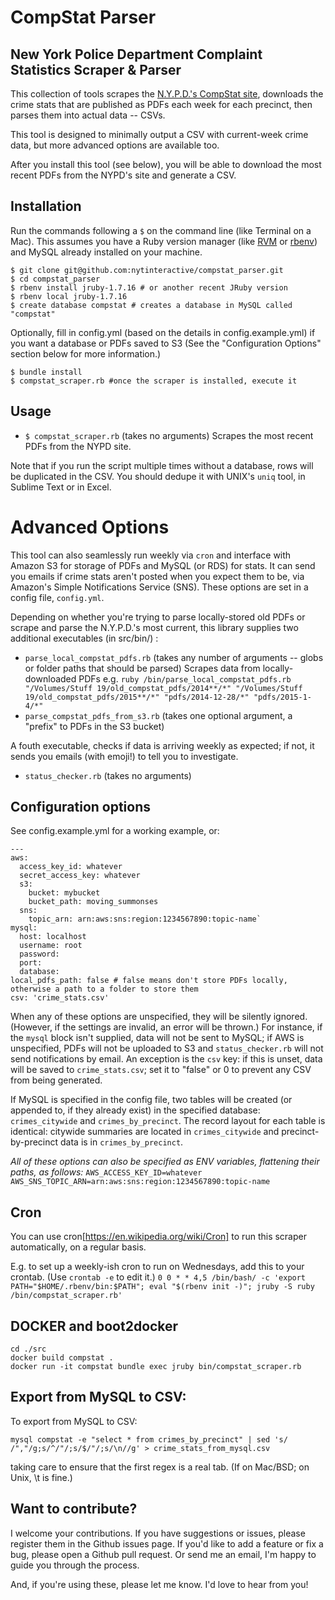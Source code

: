 CompStat Parser
================

New York Police Department Complaint Statistics Scraper & Parser
----------------------------------------------------------------

This collection of tools scrapes the [N.Y.P.D.'s CompStat site](http://www.nyc.gov/html/nypd/html/crime_prevention/crime_statistics.shtml), downloads the crime stats that are published as PDFs each week for each precinct, then parses them into actual data -- CSVs.

This tool is designed to minimally output a CSV with current-week crime data, but more advanced options are available too.

After you install this tool (see below), you will be able to download the most recent PDFs from the NYPD's site and generate a CSV.

Installation
--------------

Run the commands following a `$` on the command line (like Terminal on a Mac). This assumes you have a Ruby version manager (like [RVM](https://rvm.io/) or [rbenv](https://github.com/sstephenson/rbenv)) and MySQL already installed on your machine.

````
$ git clone git@github.com:nytinteractive/compstat_parser.git
$ cd compstat_parser
$ rbenv install jruby-1.7.16 # or another recent JRuby version
$ rbenv local jruby-1.7.16
$ create database compstat # creates a database in MySQL called "compstat"
````

Optionally, fill in config.yml (based on the details in config.example.yml) if you want a database or PDFs saved to S3 (See the "Configuration Options" section below for more information.)

````
$ bundle install
$ compstat_scraper.rb #once the scraper is installed, execute it
````

Usage
-----

- `$ compstat_scraper.rb` (takes no arguments) Scrapes the most recent PDFs from the NYPD site.

Note that if you run the script multiple times without a database, rows will be duplicated in the CSV. You should dedupe it with UNIX's `uniq` tool, in Sublime Text or in Excel.


Advanced Options
================
This tool can also seamlessly run weekly via `cron` and interface with Amazon S3 for storage of PDFs and MySQL (or RDS) for stats. It can send you emails if crime stats aren't posted when you expect them to be, via Amazon's Simple Notifications Service (SNS). These options are set in a config file, `config.yml`. 

Depending on whether you're trying to parse locally-stored old PDFs or scrape and parse the N.Y.P.D.'s most current, this library supplies two additional executables (in src/bin/) : 

- `parse_local_compstat_pdfs.rb` (takes any number of arguments -- globs or folder paths that should be parsed) Scrapes data from locally-downloaded PDFs e.g. `ruby /bin/parse_local_compstat_pdfs.rb  "/Volumes/Stuff 19/old_compstat_pdfs/2014**/*" "/Volumes/Stuff 19/old_compstat_pdfs/2015**/*" "pdfs/2014-12-28/*" "pdfs/2015-1-4/*"`
- `parse_compstat_pdfs_from_s3.rb` (takes one optional argument, a "prefix" to PDFs in the S3 bucket)

A fouth executable, checks if data is arriving weekly as expected; if not, it sends you emails (with emoji!) to tell you to investigate.

- `status_checker.rb` (takes no arguments)

Configuration options
---------------------

See config.example.yml for a working example, or:
````
---
aws:
  access_key_id: whatever
  secret_access_key: whatever
  s3:
    bucket: mybucket
    bucket_path: moving_summonses
  sns:
    topic_arn: arn:aws:sns:region:1234567890:topic-name`
mysql:
  host: localhost
  username: root
  password:
  port: 
  database: 
local_pdfs_path: false # false means don't store PDFs locally, otherwise a path to a folder to store them
csv: 'crime_stats.csv' 
````

When any of these options are unspecified, they will be silently ignored. (However, if the settings are invalid, an error will be thrown.) For instance, if the `mysql` block isn't supplied, data will not be sent to MySQL; if AWS is unspecified, PDFs will not be uploaded to S3 and `status_checker.rb` will not send notifications by email. An exception is the `csv` key: if this is unset, data will be saved to `crime_stats.csv`; set it to "false" or 0 to prevent any CSV from being generated.

If MySQL is specified in the config file, two tables will be created (or appended to, if they already exist) in the specified database: `crimes_citywide` and `crimes_by_precinct`. The record layout for each table is identical: citywide summaries are located in `crimes_citywide` and precinct-by-precinct data is in `crimes_by_precinct`.

*All of these options can also be specified as ENV variables, flattening their paths, as follows:*
`AWS_ACCESS_KEY_ID=whatever AWS_SNS_TOPIC_ARN=arn:aws:sns:region:1234567890:topic-name`

Cron
----

You can use cron[https://en.wikipedia.org/wiki/Cron] to run this scraper automatically, on a regular basis. 

E.g. to set up a weekly-ish cron to run on Wednesdays, add this to your crontab. (Use `crontab -e` to edit it.)
`0 0 * * 4,5 /bin/bash/ -c 'export PATH="$HOME/.rbenv/bin:$PATH"; eval "$(rbenv init -)"; jruby -S ruby /bin/compstat_scraper.rb'`

DOCKER and boot2docker
------------------------

````
cd ./src
docker build compstat .
docker run -it compstat bundle exec jruby bin/compstat_scraper.rb
````

Export from MySQL to CSV:
-------------------------
To export from MySQL to CSV: 
````
mysql compstat -e "select * from crimes_by_precinct" | sed 's/	/","/g;s/^/"/;s/$/"/;s/\n//g' > crime_stats_from_mysql.csv
````
taking care to ensure that the first regex is a real tab. (If on Mac/BSD; on Unix, \t is fine.)


Want to contribute?
-------------------

I welcome your contributions. If you have suggestions or issues, please register them in the Github issues page. If you'd like to add a feature or fix a bug, please open a Github pull request. Or send me an email, I'm happy to guide you through the process.

And, if you're using these, please let me know. I'd love to hear from you!

